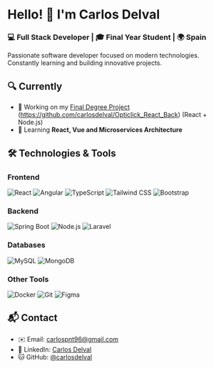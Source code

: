 # Hello! 👋 I'm Carlos Delval

### 💻 Full Stack Developer | 🎓 Final Year Student | 🌍 Spain

Passionate software developer focused on modern technologies. Constantly learning and building innovative projects.

## 🔍 Currently

- 🔭 Working on my [Final Degree Project](https://github.com/carlosdelval/Opticlick_React_Front) (https://github.com/carlosdelval/Opticlick_React_Back) (React + Node.js)
- 🌱 Learning **React, Vue and Microservices Architecture**

## 🛠 Technologies & Tools

### Frontend
![React](https://img.shields.io/badge/-React-61DAFB?logo=react&logoColor=white&style=flat)
![Angular](https://img.shields.io/badge/-Angular-DD0031?logo=angular&logoColor=white&style=flat)
![TypeScript](https://img.shields.io/badge/-TypeScript-3178C6?logo=typescript&logoColor=white&style=flat)
![Tailwind CSS](https://img.shields.io/badge/-Tailwind_CSS-38B2AC?logo=tailwind-css&logoColor=white&style=flat)
![Bootstrap](https://img.shields.io/badge/-Bootstrap-7952B3?logo=bootstrap&logoColor=white&style=flat)

### Backend
![Spring Boot](https://img.shields.io/badge/-Spring_Boot-6DB33F?logo=spring&logoColor=white&style=flat)
![Node.js](https://img.shields.io/badge/-Node.js-339933?logo=node.js&logoColor=white&style=flat)
![Laravel](https://img.shields.io/badge/-Laravel-FF2D20?logo=laravel&logoColor=white&style=flat)

### Databases
![MySQL](https://img.shields.io/badge/-MySQL-4479A1?logo=mysql&logoColor=white&style=flat)
![MongoDB](https://img.shields.io/badge/-MongoDB-47A248?logo=mongodb&logoColor=white&style=flat)

### Other Tools
![Docker](https://img.shields.io/badge/-Docker-2496ED?logo=docker&logoColor=white&style=flat)
![Git](https://img.shields.io/badge/-Git-F05032?logo=git&logoColor=white&style=flat)
![Figma](https://img.shields.io/badge/-Figma-F24E1E?logo=figma&logoColor=white&style=flat)

## 📬 Contact

- ✉️ Email: [carlospnt96@gmail.com](mailto:carlospnt96@gmail.com)
- 💼 LinkedIn: [Carlos Delval](https://linkedin.com/in/carlos-delval)
- 🐱 GitHub: [@carlosdelval](https://github.com/carlosdelval)
